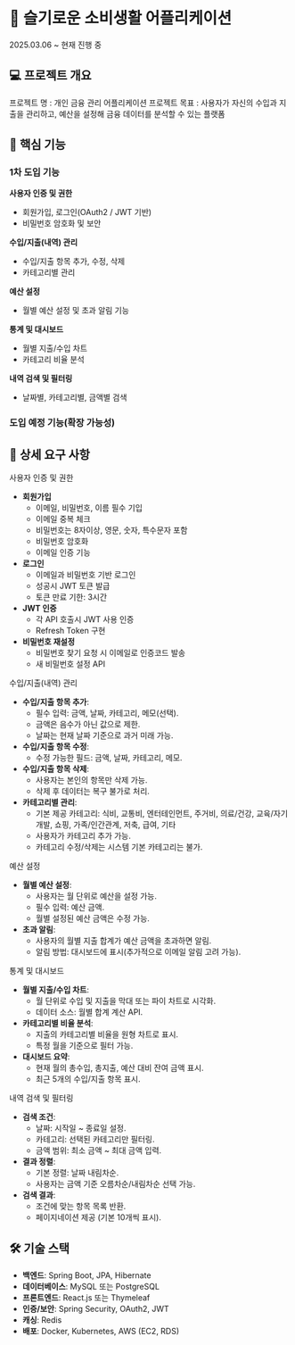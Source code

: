 # 💸 슬기로운 소비생활 어플리케이션
2025.03.06 ~ 현재 진행 중

## 💻 프로젝트 개요
프로젝트 명 : 개인 금융 관리 어플리케이션 프로젝트
목표 : 사용자가 자신의 수입과 지출을 관리하고, 예산을 설정해 금융 데이터를 분석할 수 있는 플랫폼

## 📱 핵심 기능
### 1차 도입 기능
**사용자 인증 및 권한**

- 회원가입, 로그인(OAuth2 / JWT 기반)
- 비밀번호 암호화 및 보안

**수입/지출(내역) 관리**

- 수입/지출 항목 추가, 수정, 삭제
- 카테고리별 관리

**예산 설정**

- 월별 예산 설정 및 초과 알림 기능

**통계 및 대시보드**

- 월별 지출/수입 차트
- 카테고리 비율 분석

**내역 검색 및 필터링**

- 날짜별, 카테고리별, 금액별 검색

### 도입 예정 기능(확장 가능성)

## 🧾 상세 요구 사항
사용자 인증 및 권한

- **회원가입**
    - 이메일, 비밀번호, 이름 필수 기입
    - 이메일 중복 체크
    - 비밀번호는 8자이상, 영문, 숫자, 특수문자 포함
    - 비밀번호 암호화
    - 이메일 인증 기능
- **로그인**
    - 이메일과 비밀번호 기반 로그인
    - 성공시 JWT 토큰 발급
    - 토큰 만료 기한: 3시간
- **JWT 인증**
    - 각 API 호출시 JWT 사용 인증
    - Refresh Token 구현
- **비밀번호 재설정**
    - 비밀번호 찾기 요청 시 이메일로 인증코드 발송
    - 새 비밀번호 설정 API

수입/지출(내역) 관리

- **수입/지출 항목 추가**:
    - 필수 입력: 금액, 날짜, 카테고리, 메모(선택).
    - 금액은 음수가 아닌 값으로 제한.
    - 날짜는 현재 날짜 기준으로 과거 미래 가능.
- **수입/지출 항목 수정**:
    - 수정 가능한 필드: 금액, 날짜, 카테고리, 메모.
- **수입/지출 항목 삭제**:
    - 사용자는 본인의 항목만 삭제 가능.
    - 삭제 후 데이터는 복구 불가로 처리.
- **카테고리별 관리**:
    - 기본 제공 카테고리: 식비, 교통비, 엔터테인먼트, 주거비, 의료/건강, 교육/자기개발, 쇼핑, 가족/인간관계, 저축, 급여, 기타
    - 사용자가 카테고리 추가 가능.
    - 카테고리 수정/삭제는 시스템 기본 카테고리는 불가.

예산 설정

- **월별 예산 설정**:
    - 사용자는 월 단위로 예산을 설정 가능.
    - 필수 입력: 예산 금액.
    - 월별 설정된 예산 금액은 수정 가능.
- **초과 알림**:
    - 사용자의 월별 지출 합계가 예산 금액을 초과하면 알림.
    - 알림 방법: 대시보드에 표시(추가적으로 이메일 알림 고려 가능).

통계 및 대시보드

- **월별 지출/수입 차트**:
    - 월 단위로 수입 및 지출을 막대 또는 파이 차트로 시각화.
    - 데이터 소스: 월별 합계 계산 API.
- **카테고리별 비율 분석**:
    - 지출의 카테고리별 비율을 원형 차트로 표시.
    - 특정 월을 기준으로 필터 가능.
- **대시보드 요약**:
    - 현재 월의 총수입, 총지출, 예산 대비 잔여 금액 표시.
    - 최근 5개의 수입/지출 항목 표시.

내역 검색 및 필터링

- **검색 조건**:
    - 날짜: 시작일 ~ 종료일 설정.
    - 카테고리: 선택된 카테고리만 필터링.
    - 금액 범위: 최소 금액 ~ 최대 금액 입력.
- **결과 정렬**:
    - 기본 정렬: 날짜 내림차순.
    - 사용자는 금액 기준 오름차순/내림차순 선택 가능.
- **검색 결과**:
    - 조건에 맞는 항목 목록 반환.
    - 페이지네이션 제공 (기본 10개씩 표시).

## 🛠️ 기술 스택
- **백엔드**: Spring Boot, JPA, Hibernate
- **데이터베이스**: MySQL 또는 PostgreSQL
- **프론트엔드**: React.js 또는 Thymeleaf
- **인증/보안**: Spring Security, OAuth2, JWT
- **캐싱**: Redis
- **배포**: Docker, Kubernetes, AWS (EC2, RDS)